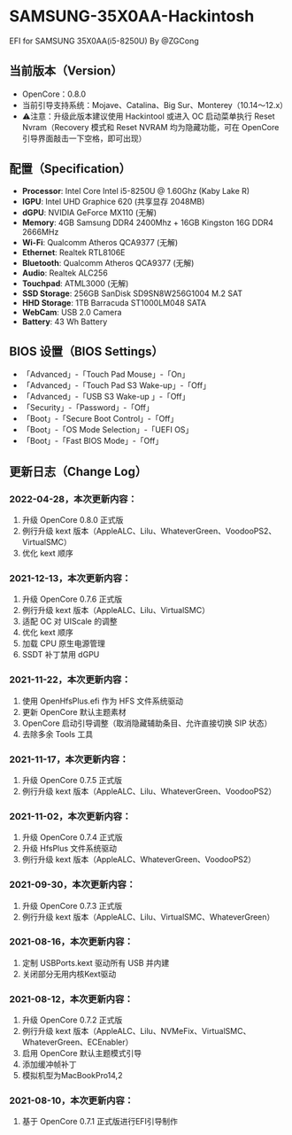 # SAMSUNG-35X0AA-Hackintosh
EFI for SAMSUNG 35X0AA(i5-8250U) By @ZGCong

## 当前版本（Version）
* OpenCore：0.8.0
* 当前引导支持系统：Mojave、Catalina、Big Sur、Monterey（10.14～12.x）
* ⚠️注意：升级此版本建议使用 Hackintool 或进入 OC 启动菜单执行 Reset Nvram（Recovery 模式和 Reset NVRAM 均为隐藏功能，可在 OpenCore 引导界面敲击一下空格，即可出现）

## 配置（Specification）
- **Processor**: Intel Core Intel i5-8250U @ 1.60Ghz (Kaby Lake R)
- **IGPU**: Intel UHD Graphice 620 (共享显存 2048MB)
- **dGPU**: NVIDIA GeForce MX110 (无解)
- **Memory**: 4GB Samsung DDR4 2400Mhz + 16GB Kingston 16G DDR4 2666MHz
- **Wi-Fi**: Qualcomm Atheros QCA9377 (无解)
- **Ethernet**: Realtek RTL8106E
- **Bluetooth**: Qualcomm Atheros QCA9377 (无解)
- **Audio**: Realtek ALC256 
- **Touchpad**: ATML3000 (无解)
- **SSD Storage**: 256GB SanDisk SD9SN8W256G1004 M.2 SAT
- **HHD Storage**: 1TB Barracuda ST1000LM048 SATA
- **WebCam**: USB 2.0 Camera 
- **Battery**: 43 Wh Battery

## BIOS 设置（BIOS Settings）
- 「Advanced」-「Touch Pad Mouse」-「On」
- 「Advanced」-「Touch Pad S3 Wake-up」-「Off」
- 「Advanced」-「USB S3 Wake-up 」-「Off」
- 「Security」-「Password」-「Off」
- 「Boot」-「Secure Boot Control」-「Off」
-  「Boot」-「OS Mode Selection」-「UEFI OS」
-  「Boot」-「Fast BIOS Mode」-「Off」 

## 更新日志（Change Log）

### 2022-04-28，本次更新内容：
1. 升级 OpenCore 0.8.0 正式版
2. 例行升级 kext 版本（AppleALC、Lilu、WhateverGreen、VoodooPS2、VirtualSMC）
3. 优化 kext 顺序

### 2021-12-13，本次更新内容：
1. 升级 OpenCore 0.7.6 正式版
2. 例行升级 kext 版本（AppleALC、Lilu、VirtualSMC）
3. 适配 OC 对 UIScale 的调整
4. 优化 kext 顺序
5. 加载 CPU 原生电源管理
6. SSDT 补丁禁用 dGPU

### 2021-11-22，本次更新内容：
1. 使用 OpenHfsPlus.efi 作为 HFS 文件系统驱动
2. 更新 OpenCore 默认主题素材
3. OpenCore 启动引导调整（取消隐藏辅助条目、允许直接切换 SIP 状态）
4. 去除多余 Tools 工具

### 2021-11-17，本次更新内容：
1. 升级 OpenCore 0.7.5 正式版
2. 例行升级 kext 版本（AppleALC、Lilu、WhateverGreen、VoodooPS2）

### 2021-11-02，本次更新内容：
1. 升级 OpenCore 0.7.4 正式版
2. 升级 HfsPlus 文件系统驱动
3. 例行升级 kext 版本（AppleALC、WhateverGreen、VoodooPS2）

### 2021-09-30，本次更新内容：
1. 升级 OpenCore 0.7.3 正式版
2. 例行升级 kext 版本（AppleALC、Lilu、VirtualSMC、WhateverGreen）

### 2021-08-16，本次更新内容：
1. 定制 USBPorts.kext 驱动所有 USB 并内建
2. 关闭部分无用内核Kext驱动

### 2021-08-12，本次更新内容：
1. 升级 OpenCore 0.7.2 正式版
2. 例行升级 kext 版本（AppleALC、Lilu、NVMeFix、VirtualSMC、WhateverGreen、ECEnabler）
3. 启用 OpenCore 默认主题模式引导
4. 添加缓冲帧补丁
5. 模拟机型为MacBookPro14,2

### 2021-08-10，本次更新内容：
1. 基于 OpenCore 0.7.1 正式版进行EFI引导制作
